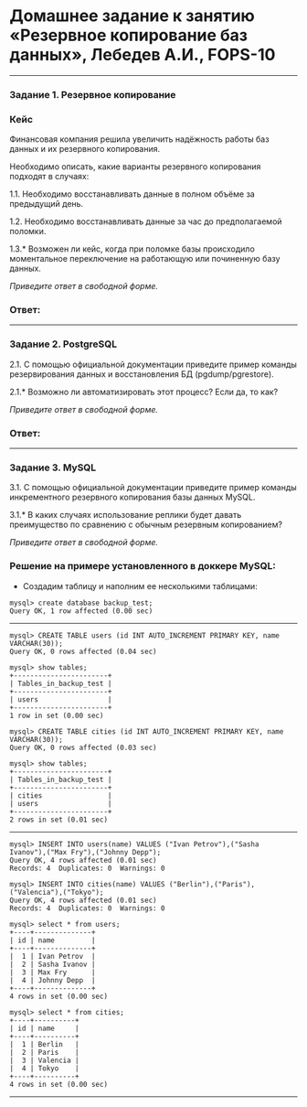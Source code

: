 # Домашнее задание к занятию «Резервное копирование баз данных», Лебедев А.И., FOPS-10


---

### Задание 1. Резервное копирование

### Кейс
Финансовая компания решила увеличить надёжность работы баз данных и их резервного копирования. 

Необходимо описать, какие варианты резервного копирования подходят в случаях: 

1.1. Необходимо восстанавливать данные в полном объёме за предыдущий день.

1.2. Необходимо восстанавливать данные за час до предполагаемой поломки.

1.3.* Возможен ли кейс, когда при поломке базы происходило моментальное переключение на работающую или починенную базу данных.

*Приведите ответ в свободной форме.*  

### Ответ:  



---

### Задание 2. PostgreSQL

2.1. С помощью официальной документации приведите пример команды резервирования данных и восстановления БД (pgdump/pgrestore).

2.1.* Возможно ли автоматизировать этот процесс? Если да, то как?

*Приведите ответ в свободной форме.*  

### Ответ:  



---

### Задание 3. MySQL

3.1. С помощью официальной документации приведите пример команды инкрементного резервного копирования базы данных MySQL. 

3.1.* В каких случаях использование реплики будет давать преимущество по сравнению с обычным резервным копированием?

*Приведите ответ в свободной форме.*  

### Решение на примере установленного в доккере MySQL:   

- Создадим таблицу и наполним ее несколькими таблицами:

```
mysql> create database backup_test;
Query OK, 1 row affected (0.00 sec)
```

---  

```
mysql> CREATE TABLE users (id INT AUTO_INCREMENT PRIMARY KEY, name VARCHAR(30));
Query OK, 0 rows affected (0.04 sec)

mysql> show tables;
+-----------------------+
| Tables_in_backup_test |
+-----------------------+
| users                 |
+-----------------------+
1 row in set (0.00 sec)

mysql> CREATE TABLE cities (id INT AUTO_INCREMENT PRIMARY KEY, name VARCHAR(30));
Query OK, 0 rows affected (0.03 sec)

mysql> show tables;
+-----------------------+
| Tables_in_backup_test |
+-----------------------+
| cities                |
| users                 |
+-----------------------+
2 rows in set (0.01 sec)
```

---  

```
mysql> INSERT INTO users(name) VALUES ("Ivan Petrov"),("Sasha Ivanov"),("Max Fry"),("Johnny Depp");
Query OK, 4 rows affected (0.01 sec)
Records: 4  Duplicates: 0  Warnings: 0

mysql> INSERT INTO cities(name) VALUES ("Berlin"),("Paris"),("Valencia"),("Tokyo");
Query OK, 4 rows affected (0.01 sec)
Records: 4  Duplicates: 0  Warnings: 0

mysql> select * from users;
+----+--------------+
| id | name         |
+----+--------------+
|  1 | Ivan Petrov  |
|  2 | Sasha Ivanov |
|  3 | Max Fry      |
|  4 | Johnny Depp  |
+----+--------------+
4 rows in set (0.00 sec)

mysql> select * from cities;
+----+----------+
| id | name     |
+----+----------+
|  1 | Berlin   |
|  2 | Paris    |
|  3 | Valencia |
|  4 | Tokyo    |
+----+----------+
4 rows in set (0.00 sec)
```





---
